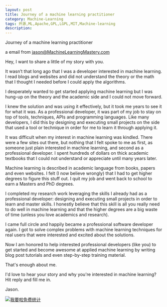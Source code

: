 ```yaml
---
layout: post
title: Journey of a machine learning practitioner
category: Machine-Learning
tags: 开源,ML,Apache,GPL,LGPL,MIT,Machine-learning
description: 
---
```


Journey of a machine learning practitioner

a email from jason@MachineLearningMastery.com

Hey, I want to share a little of my story with you.

It wasn’t that long ago that I was a developer interested in machine learning. I read blogs and websites and did not understand the theory or the math that I thought I needed before I could apply the algorithms.

I desperately wanted to get started applying machine learning but I was hung-up on the theory and the academic side and I could not move forward.

I knew the solution and was using it effectively, but it took me years to see it for what it was. As a professional developer, it was part of my job to stay on top of tools, techniques, APIs and programming languages. Like many developers, I did this by designing and executing small projects on the side that used a tool or technique in order for me to learn it through applying it.

It was difficult when my interest in machine learning was kindled. There were a few sites out there, but nothing that I felt spoke to me as first, as someone just plain interested in machine learning, and second as a professional developer. I spent hundreds of dollars on thick academic textbooks that I could not understand or appreciate until many years later.

Machine learning is described in academic language from books, papers and even websites. I felt (I now believe wrongly) that I had to get higher degrees to figure this stuff out. I quit my job and went back to school to earn a Masters and PhD degrees.

I completed my research work leveraging the skills I already had as a professional developer: designing and executing small projects in order to learn and master skills. I honestly believe that this skill is all you really need to do well in machine learning and that the higher degrees are a big waste of time (unless you love academics and research).

I came full circle and happily became a professional software developer again. I got to solve complex problems with machine learning techniques for real users that were interested and excited about the solutions. 

Now I am honored to help interested professional developers (like you) to get started and become awesome at applied machine learning by writing blog post tutorials and even step-by-step training material.

That's enough about me. 

I'd love to hear your story and why you're interested in machine learning?
Hit reply and fill me in.

Jason.


<script language="javascript" type="text/javascript" src="//js.users.51.la/19176892.js"></script>
<noscript><a href="//www.51.la/?19176892" target="_blank"><img alt="&#x6211;&#x8981;&#x5566;&#x514D;&#x8D39;&#x7EDF;&#x8BA1;" src="//img.users.51.la/19176892.asp" style="border:none" /></a></noscript>

